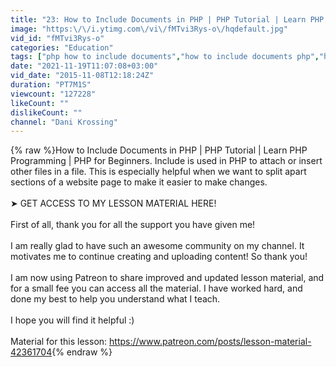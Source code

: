 ```yaml
---
title: "23: How to Include Documents in PHP | PHP Tutorial | Learn PHP Programming | PHP for Beginners"
image: "https:\/\/i.ytimg.com\/vi\/fMTvi3Rys-o\/hqdefault.jpg"
vid_id: "fMTvi3Rys-o"
categories: "Education"
tags: ["php how to include documents","how to include documents php","how to include documents in php"]
date: "2021-11-19T11:07:08+03:00"
vid_date: "2015-11-08T12:18:24Z"
duration: "PT7M1S"
viewcount: "127228"
likeCount: ""
dislikeCount: ""
channel: "Dani Krossing"
---
```

{% raw %}How to Include Documents in PHP | PHP Tutorial | Learn PHP Programming | PHP for Beginners. Include is used in PHP to attach or insert other files in a file. This is especially helpful when we want to split apart sections of a website page to make it easier to make changes.<br /><br />➤ GET ACCESS TO MY LESSON MATERIAL HERE!<br /><br />First of all, thank you for all the support you have given me!<br /><br />I am really glad to have such an awesome community on my channel. It motivates me to continue creating and uploading content! So thank you!<br /><br />I am now using Patreon to share improved and updated lesson material, and for a small fee you can access all the material. I have worked hard, and done my best to help you understand what I teach.<br /><br />I hope you will find it helpful :)<br /><br />Material for this lesson: <a rel="nofollow" target="blank" href="https://www.patreon.com/posts/lesson-material-42361704">https://www.patreon.com/posts/lesson-material-42361704</a>{% endraw %}
